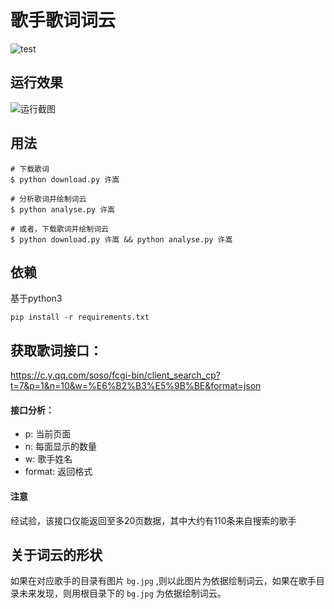 # 歌手歌词词云
![test](https://github.com/qwertyyb/lyricswordcloud/workflows/test/badge.svg)

## 运行效果
![运行截图](https://puui.qpic.cn/vupload/0/1571202906332_p94wkus4c7j.png/0)

## 用法
```
# 下载歌词
$ python download.py 许嵩

# 分析歌词并绘制词云
$ python analyse.py 许嵩

# 或者，下载歌词并绘制词云
$ python download.py 许嵩 && python analyse.py 许嵩
```

## 依赖
基于python3
```
pip install -r requirements.txt
```

## 获取歌词接口：
https://c.y.qq.com/soso/fcgi-bin/client_search_cp?t=7&p=1&n=10&w=%E6%B2%B3%E5%9B%BE&format=json

#### 接口分析：
- p: 当前页面
- n: 每面显示的数量
- w: 歌手姓名
- format: 返回格式
#### 注意
经试验，该接口仅能返回至多20页数据，其中大约有110条来自搜索的歌手

## 关于词云的形状
如果在对应歌手的目录有图片 `bg.jpg` ,则以此图片为依据绘制词云，如果在歌手目录未来发现，则用根目录下的 `bg.jpg` 为依据绘制词云。
